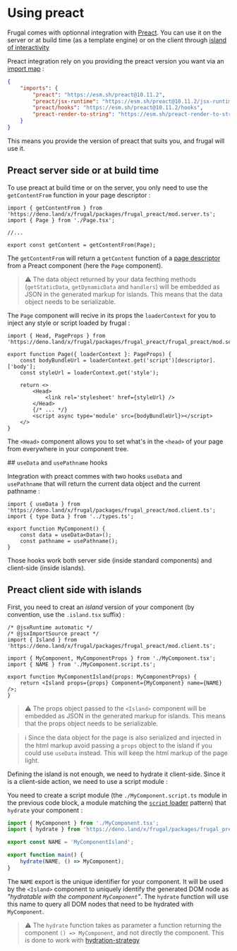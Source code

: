 # Using preact

Frugal comes with optionnal integration with [Preact](https://preactjs.com/). You can use it on the server or at build time (as a template engine) or on the client through [island of interactivity](https://jasonformat.com/islands-architecture/)

Preact integration rely on you providing the preact version you want via an [import map](https://deno.land/manual/linking_to_external_code/import_maps) :

```json
{
    "imports": {
        "preact": "https://esm.sh/preact@10.11.2",
        "preact/jsx-runtime": "https://esm.sh/preact@10.11.2/jsx-runtime",
        "preact/hooks": "https://esm.sh/preact@10.11.2/hooks",
        "preact-render-to-string": "https://esm.sh/preact-render-to-string@5.2.5?deps=preact@10.11.2"
    }
}
```

This means you provide the version of preact that suits you, and frugal will use it.

## Preact server side or at build time

To use preact at build time or on the server, you only need to use the `getContentFrom` function in your page descriptor :

```tsx
import { getContentFrom } from 'https://deno.land/x/frugal/packages/frugal_preact/mod.server.ts';
import { Page } from './Page.tsx';

//...

export const getContent = getContentFrom(Page);
```

The `getContentFrom` will return a `getContent` function of a [page descriptor](/docs/concepts/page-descriptor) from a Preact component (here the `Page` component).

> ⚠️ The data object returned by your data fecthing methods (`getStaticData`, `getDynamicData` and `handlers`) will be embedded as JSON in the generated markup for islands. This means that the data object needs to be serializable.

The `Page` component will recive in its props the `loaderContext` for you to inject any style or script loaded by frugal :

```tsx
import { Head, PageProps } from 'https://deno.land/x/frugal/packages/frugal_preact/frugal_preact/mod.server.ts';

export function Page({ loaderContext }: PageProps) {
    const bodyBundleUrl = loaderContext.get('script')[descriptor].['body'];
    const styleUrl = loaderContext.get('style');

    return <>
        <Head>
            <link rel='stylesheet' href={styleUrl} />
        </Head>
        {/* ... */}
        <script async type='module' src={bodyBundleUrl}></script>
    </>
}
```

The `<Head>` component allows you to set what's in the `<head>` of your page from everywhere in your component tree.

## `useData` and `usePathname` hooks

Integration with preact commes with two hooks `useData` and `usePathname` that will return the current data object and the current pathname :

```tsx
import { useData } from 'https://deno.land/x/frugal/packages/frugal_preact/mod.client.ts';
import { type Data } from '../types.ts';

export function MyComponent() {
    const data = useData<Data>();
    const pathname = usePathname();
}
```

Those hooks work both server side (inside standard components) and client-side (inside islands).

## Preact client side with islands

First, you need to creat an _island_ version of your component (by convention, use the `.island.tsx` suffix) :

```tsx
/* @jsxRuntime automatic */
/* @jsxImportSource preact */
import { Island } from 'https://deno.land/x/frugal/packages/frugal_preact/mod.client.ts';

import { MyComponent, MyComponentProps } from './MyComponent.tsx';
import { NAME } from './MyComponent.script.ts';

export function MyComponentIsland(props: MyComponentProps) {
    return <Island props={props} Component={MyComponent} name={NAME} />;
}
```

> ⚠️ The props object passed to the `<Island>` component will be embedded as JSON in the generated markup for islands. This means that the props object needs to be serializable.

> ℹ️ Since the data object for the page is also serialized and injected in the html markup avoid passing a `props` object to the island if you could use `useData` instead. This will keep the html markup of the page light.

Defining the island is not enough, we need to hydrate it client-side. Since it is a client-side action, we need to use a script module :

You need to create a script module (the `./MyComponent.script.ts` module in the previous code block, a module matching the [`script` loader](/docs/concepts/loaders/script-loader) pattern) that `hydrate` your component :

```ts
import { MyComponent } from './MyComponent.tsx';
import { hydrate } from 'https://deno.land/x/frugal/packages/frugal_preact/mod.client.ts';

export const NAME = 'MyComponentIsland';

export function main() {
    hydrate(NAME, () => MyComponent);
}
```

The `NAME` export is the unique identifier for your component. It will be used by the `<Island>` component to uniquely identify the generated DOM node as _"hydratable with the component `MyComponent`"_. The `hydrate` function will use this name to query all DOM nodes that need to be hydrated with `MyComponent`.

> ⚠️ The `hydrate` function takes as parameter a function returning the component `() => MyComponent`, and not directly the component. This is done to work with [hydration-strategy](/docs/concepts/preact-islands#hydration-strategy)
